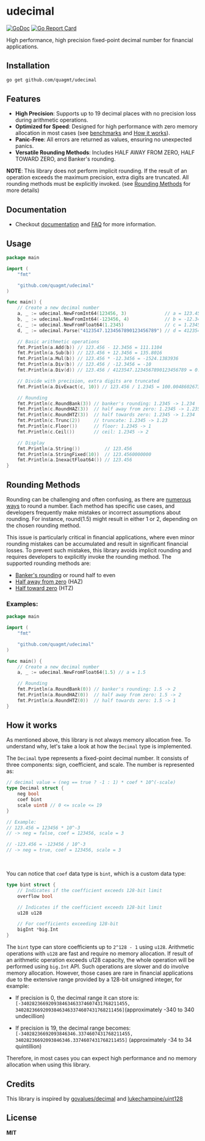 # udecimal

[![GoDoc](https://pkg.go.dev/badge/github.com/quagmt/udecimal)](https://pkg.go.dev/github.com/quagmt/udecimal)
[![Go Report Card](https://goreportcard.com/badge/github.com/quagmt/udecimal)](https://goreportcard.com/report/github.com/quagmt/udecimal)

High performance, high precision fixed-point decimal number for financial applications.

## Installation

```sh
go get github.com/quagmt/udecimal
```

## Features

- **High Precision**: Supports up to 19 decimal places with no precision loss during arithmetic operations.
- **Optimized for Speed**: Designed for high performance with zero memory allocation in most cases (see [benchmarks](#benchmarks) and [How it works](#how-it-works)).
- **Panic-Free**: All errors are returned as values, ensuring no unexpected panics.
- **Versatile Rounding Methods**: Includes HALF AWAY FROM ZERO, HALF TOWARD ZERO, and Banker's rounding.
  <br/>

**NOTE**: This library does not perform implicit rounding. If the result of an operation exceeds the maximum precision, extra digits are truncated. All rounding methods must be explicitly invoked. (see [Rounding Methods](#rounding-methods) for more details)

## Documentation

- Checkout [documentation](#docs) and [FAQ](FAQ.md) for more information.

## Usage

```go
package main

import (
	"fmt"

	"github.com/quagmt/udecimal"
)

func main() {
	// Create a new decimal number
	a, _ := udecimal.NewFromInt64(123456, 3)              // a = 123.456
	b, _ := udecimal.NewFromInt64(-123456, 4)             // b = -12.3456
	c, _ := udecimal.NewFromFloat64(1.2345)               // c = 1.2345
	d, _ := udecimal.Parse("4123547.1234567890123456789") // d = 4123547.1234567890123456789

	// Basic arithmetic operations
	fmt.Println(a.Add(b)) // 123.456 - 12.3456 = 111.1104
	fmt.Println(a.Sub(b)) // 123.456 + 12.3456 = 135.8016
	fmt.Println(a.Mul(b)) // 123.456 * -12.3456 = -1524.1383936
	fmt.Println(a.Div(b)) // 123.456 / -12.3456 = -10
	fmt.Println(a.Div(d)) // 123.456 / 4123547.1234567890123456789 = 0.0000299392722585176

	// Divide with precision, extra digits are truncated
	fmt.Println(a.DivExact(c, 10)) // 123.456 / 1.2345 = 100.0048602673

	// Rounding
	fmt.Println(c.RoundBank(3)) // banker's rounding: 1.2345 -> 1.234
	fmt.Println(c.RoundHAZ(3))  // half away from zero: 1.2345 -> 1.235
	fmt.Println(c.RoundHTZ(3))  // half towards zero: 1.2345 -> 1.234
	fmt.Println(c.Trunc(2))     // truncate: 1.2345 -> 1.23
	fmt.Println(c.Floor())      // floor: 1.2345 -> 1
	fmt.Println(c.Ceil())       // ceil: 1.2345 -> 2

	// Display
	fmt.Println(a.String())         // 123.456
	fmt.Println(a.StringFixed(10))  // 123.4560000000
	fmt.Println(a.InexactFloat64()) // 123.456
}
```

## Rounding Methods

Rounding can be challenging and often confusing, as there are [numerous ways](https://www.mathsisfun.com/numbers/rounding-methods.html) to round a number. Each method has specific use cases, and developers frequently make mistakes or incorrect assumptions about rounding. For instance, round(1.5) might result in either 1 or 2, depending on the chosen rounding method.

This issue is particularly critical in financial applications, where even minor rounding mistakes can be accumulated and result in significant financial losses. To prevent such mistakes, this library avoids implicit rounding and requires developers to explicitly invoke the rounding method. The supported rounding methods are:

- [Banker's rounding](https://en.wikipedia.org/wiki/Rounding#Rounding_half_to_even) or round half to even
- [Half away from zero](https://en.wikipedia.org/wiki/Rounding#Rounding_half_away_from_zero) (HAZ)
- [Half toward zero](https://en.wikipedia.org/wiki/Rounding#Rounding_half_toward_zero) (HTZ)

### Examples:

```go
package main

import (
	"fmt"

	"github.com/quagmt/udecimal"
)

func main() {
	// Create a new decimal number
	a, _ := udecimal.NewFromFloat64(1.5) // a = 1.5

	// Rounding
	fmt.Println(a.RoundBank(0)) // banker's rounding: 1.5 -> 2
	fmt.Println(a.RoundHAZ(0))  // half away from zero: 1.5 -> 2
	fmt.Println(a.RoundHTZ(0))  // half towards zero: 1.5 -> 1
}
```

## How it works

As mentioned above, this library is not always memory allocation free. To understand why, let's take a look at how the `Decimal` type is implemented.

The `Decimal` type represents a fixed-point decimal number. It consists of three components: sign, coefficient, and scale. The number is represented as:

```go
// decimal value = (neg == true ? -1 : 1) * coef * 10^(-scale)
type Decimal struct {
	neg bool
	coef bint
	scale uint8 // 0 <= scale <= 19
}

// Example:
// 123.456 = 123456 * 10^-3
// -> neg = false, coef = 123456, scale = 3

// -123.456 = -123456 / 10^-3
// -> neg = true, coef = 123456, scale = 3
```

<br/>

You can notice that `coef` data type is `bint`, which is a custom data type:

```go
type bint struct {
	// Indicates if the coefficient exceeds 128-bit limit
	overflow bool

	// Indicates if the coefficient exceeds 128-bit limit
	u128 u128

	// For coefficients exceeding 128-bit
	bigInt *big.Int
}
```

The `bint` type can store coefficients up to `2^128 - 1` using `u128`. Arithmetic operations with `u128` are fast and require no memory allocation. If result of an arithmetic operation exceeds u128 capacity, the whole operation will be performed using `big.Int` API. Such operations are slower and do involve memory allocation. However, those cases are rare in financial applications due to the extensive range provided by a 128-bit unsigned integer, for example:

- If precision is 0, the decimal range it can store is:
  `[-340282366920938463463374607431768211455, 340282366920938463463374607431768211456]`(approximately -340 to 340 undecillion)

- If precision is 19, the decimal range becomes:
  `[-34028236692093846346.3374607431768211455, 34028236692093846346.3374607431768211455]` (approximately -34 to 34 quintillion)

Therefore, in most cases you can expect high performance and no memory allocation when using this library.

## Credits

This library is inspired by [govalues/decimal](https://github.com/govalues/decimal) and [lukechampine/uint128](https://github.com/lukechampine/uint128)

## License

**MIT**
